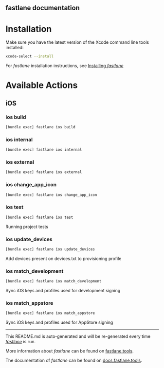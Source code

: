fastlane documentation
----

# Installation

Make sure you have the latest version of the Xcode command line tools installed:

```sh
xcode-select --install
```

For _fastlane_ installation instructions, see [Installing _fastlane_](https://docs.fastlane.tools/#installing-fastlane)

# Available Actions

## iOS

### ios build

```sh
[bundle exec] fastlane ios build
```



### ios internal

```sh
[bundle exec] fastlane ios internal
```



### ios external

```sh
[bundle exec] fastlane ios external
```



### ios change_app_icon

```sh
[bundle exec] fastlane ios change_app_icon
```



### ios test

```sh
[bundle exec] fastlane ios test
```

Running project tests

### ios update_devices

```sh
[bundle exec] fastlane ios update_devices
```

Add devices present on devices.txt to provisioning profile

### ios match_development

```sh
[bundle exec] fastlane ios match_development
```

Sync iOS keys and profiles used for development signing

### ios match_appstore

```sh
[bundle exec] fastlane ios match_appstore
```

Sync iOS keys and profiles used for AppStore signing

----

This README.md is auto-generated and will be re-generated every time [_fastlane_](https://fastlane.tools) is run.

More information about _fastlane_ can be found on [fastlane.tools](https://fastlane.tools).

The documentation of _fastlane_ can be found on [docs.fastlane.tools](https://docs.fastlane.tools).
